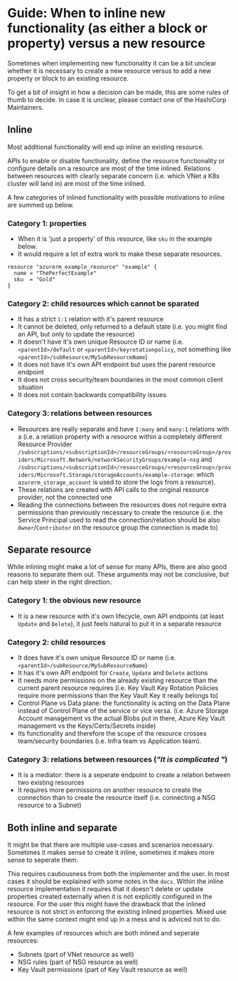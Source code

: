 # Guide: When to inline new functionality (as either a block or property) versus a new resource

Sometimes when implementing new functionality it can be a bit unclear whether it is necessary to create a new resource versus to add a new property or block to an existing resource. 

To get a bit of insight in how a decision can be made, this are some rules of thumb to decide. In case it is unclear, please contact one of the HashiCorp Maintainers.

## Inline
Most additional functionality will end up inline an existing resource. 

APIs to enable or disable functionality, define the resource functionality or configure details on a resource are most of the time inlined. Relations between resources with clearly separate concern (i.e. which VNet a K8s cluster will land in) are most of the time inlined.

A few categories of inlined functionality with possible motivations to inline are summed up below.

### Category 1: properties
- When it is 'just a property' of this resource, like `sku` in the example below.
- It would require a lot of extra work to make these separate resources.

```hcl
resource "azurerm_example_resource" "example" {
  name = "ThePerfectExample"
  sku  = "Gold"
}
```

### Category 2: child resources which cannot be sparated
- It has a strict `1:1` relation with it's parent resource
- It cannot be deleted, only returned to a default state (i.e. you might find an API, but only to update the resource)
- It doesn't have it's own unique Resource ID or name (i.e. `<parentId>/default` or `<parentId>/keyrotationpolicy`, not something like `<parentId>/subResource/MySubResourceName`)
- It does not have it's own API endpoint but uses the parent resource endpoint
- It does not cross security/team boundaries in the most common client situation
- It does not contain backwards compatibility issues

### Category 3: relations between resources
- Resources are really separate and have `1:many` and `many:1` relations with a (i.e. a relation property with a resource within a completely different Resource Provider `/subscriptions/<subscriptionId>/resourceGroups/<resourceGroup>/providers/Microsoft.Network/networkSecurityGroups/example-nsg` and `/subscriptions/<subscriptionId>/resourceGroups/<resourceGroup>/providers/Microsoft.Storage/storageAccounts/example-storage`: which `azurerm_storage_account` is used to store the logs from a resource).
- These relations are created with API calls to the original resource provider, not the connected one
- Reading the connections between the resources does not require extra permissions than previously necessary to create the resource (i.e. the Service Principal used to read the connection/relation should be also `Owner`/`Contributor` on the resource group the connection is made to)

## Separate resource

While inlining might make a lot of sense for many APIs, there are also good reasons to separate them out. These arguments may not be conclusive, but can help steer in the right direction.

### Category 1: the obvious new resource
- It is a new resource with it's own lifecycle, own API endpoints (at least `Update` and `Delete`), it just feels natural to put it in a separate resource

### Category 2: child resources
- It does have it's own unique Resource ID or name (i.e. `<parentId>/subResource/MySubResourceName`)
- It has it's own API endpoint for `Create`, `Update` and `Delete` actions
- It needs more permissions on the already existing resource than the current parent resource requires (i.e. Key Vault Key Rotation Policies require more permissions than the Key Vault Key it really belongs to)
- Control Plane vs Data plane: the functionality is acting on the Data Plane instead of Control Plane of the service or vice versa. (i.e. Azure Storage Account management vs the actual Blobs put in there, Azure Key Vault management vs the Keys/Certs/Secrets inside)
- Its functionality and therefore the scope of the resource crosses team/security boundaries (i.e. Infra team vs Application team).

### Category 3: relations between resources (_"It is complicated "_)
- It is a mediator: there is a seperate endpoint to create a relation between two existing resources
- It requires more permissions on another resource to create the connection than to create the resource itself (i.e. connecting a NSG resource to a Subnet)

## Both inline and separate
It might be that there are multiple use-cases and scenarios necessary. Sometimes it makes sense to create it inline, sometimes it makes more sense to seperate them.

This requires cautiousness from both the implementer and the user. In most cases it should be explained with some notes in the `docs`. Within the inline resource implementation it requires that it doesn't delete or update properties created externally when it is not explicitly configured in the resource. For the user this might have the drawback that the inlined resource is not strict in enforcing the existing inlined properties. Mixed use within the same context might end up in a mess and is adviced not to do.

A few examples of resources which are both inlined and seperate resources:
- Subnets (part of VNet resource as well)
- NSG rules (part of NSG resource as well)
- Key Vault permissions (part of Key Vault resource as well)
